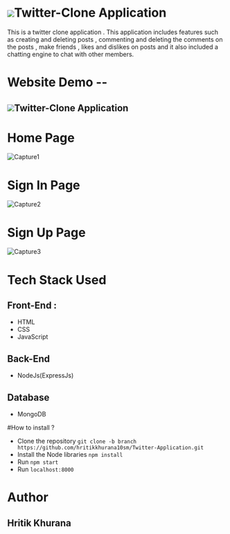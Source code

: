 # <img src="https://img.icons8.com/fluency/48/000000/twitter.png"/>Twitter-Clone Application 
This is a twitter clone application . This application includes features such as creating and deleting posts , commenting and deleting the comments on the posts , make friends , likes and dislikes on posts and it also included a chatting engine to chat with other members.

# <b>Website Demo --</b>
##  <img src="https://img.icons8.com/fluency/48/000000/twitter.png"/>Twitter-Clone Application
# Home Page
![Capture1](https://user-images.githubusercontent.com/56023805/137779995-98510f17-0202-4e1d-a967-0efb06dc6ba5.PNG)
# Sign In Page
![Capture2](https://user-images.githubusercontent.com/56023805/137779415-af45cd16-cf13-4767-b8ee-0dd1359c7188.PNG)
# Sign Up Page
![Capture3](https://user-images.githubusercontent.com/56023805/137779421-647a2836-6f97-4208-a857-be9931cbf487.PNG)
#
# Tech Stack Used 

## <strong>Front-End</strong> : 

<ul>
  <li>HTML</li>
  <li>CSS</li>
  <li>JavaScript</li> 
</ul>

## <strong>Back-End</strong>

<ul>
  <li>NodeJs(ExpressJs)</li>
</ul>

## <strong>Database</strong>

<ul>
  <li>MongoDB</li>
</ul>

#How to install ?
<ul>
  <li>Clone the repository <code>git clone -b branch https://github.com/hritikkhurana10sm/Twitter-Application.git</code></li>
  <li>Install the Node libraries <code>npm install</code></li>
  <li>Run <code>npm start</code></li>
  <li>Run <code>localhost:8000</code></li>
</ul>

# Author 
## Hritik Khurana
